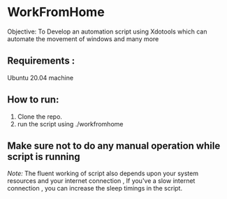 # WorkFromHome
Objective: To Develop an automation script using Xdotools which can automate the movement of windows and many more


## Requirements : 
Ubuntu 20.04 machine 

## How to run: 
1. Clone the repo. 
2. run the script using ./workfromhome 

## Make sure not to do any manual operation while script is running 

*Note:* The fluent working of script also depends upon your system resources and your internet connection , If you've a slow internet connection , you can increase the sleep timings in the script. 
